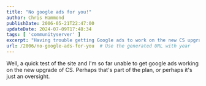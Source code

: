 ```yaml
---
title: "No google ads for you!"
author: Chris Hammond
publishDate: 2006-05-21T22:47:00
updateDate: 2024-07-09T17:48:34
tags: [ 'communityserver' ]
excerpt: "Having trouble getting Google ads to work on the new CS upgrade? Find out if it's intentional or an oversight in our latest blog post!"
url: /2006/no-google-ads-for-you  # Use the generated URL with year
---
```

<p>Well, a quick test of the site and I&#39;m so far unable to get google ads working on the new upgrade of CS. Perhaps that&#39;s part of the plan, or perhaps it&#39;s just an oversight.   

